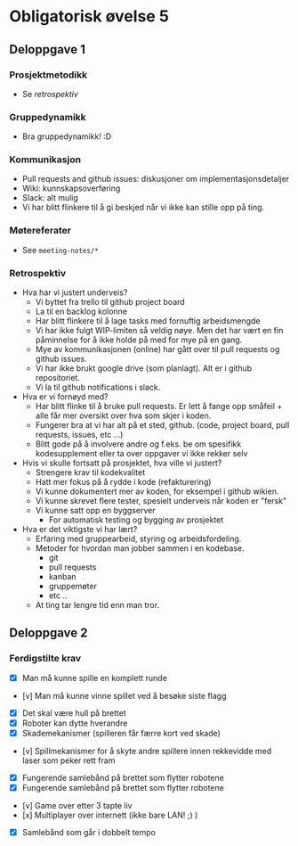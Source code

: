 # Obligatorisk øvelse 5
## Deloppgave 1
### Prosjektmetodikk
* Se *retrospektiv*

### Gruppedynamikk
* Bra gruppedynamikk! :D

### Kommunikasjon
* Pull requests and github issues: diskusjoner om implementasjonsdetaljer
* Wiki: kunnskapsoverføring
* Slack: alt mulig
* Vi har blitt flinkere til å gi beskjed når vi ikke kan stille opp på ting.

### Møtereferater
* See `meeting-notes/*`

### Retrospektiv
* Hva har vi justert underveis?
    * Vi byttet fra trello til github project board
    * La til en backlog kolonne
    * Har blitt flinkere til å lage tasks med fornuftig arbeidsmengde
    * Vi har ikke fulgt WIP-limiten så veldig nøye. Men det har vært en fin påminnelse for å ikke holde på med for mye på en gang.
    * Mye av kommunikasjonen (online) har gått over til pull requests og github issues. 
    * Vi har ikke brukt google drive (som planlagt). Alt er i github repositoriet.
    * Vi la til github notifications i slack.
* Hva er vi fornøyd med?
    * Har blitt flinke til å bruke pull requests. Er lett å fange opp småfeil + alle får mer oversikt over hva som skjer i koden.
    * Fungerer bra at vi har alt på et sted, github. (code, project board, pull requests, issues, etc ...)
    * Blitt gode på å involvere andre og f.eks. be om spesifikk kodesupplement eller ta over oppgaver vi ikke rekker selv
* Hvis vi skulle fortsatt på prosjektet, hva ville vi justert?
    * Strengere krav til kodekvalitet
    * Hatt mer fokus på å rydde i kode (refakturering)
    * Vi kunne dokumentert mer av koden, for eksempel i github wikien.
    * Vi kunne skrevet flere tester, spesielt underveis når koden er "fersk"
    * Vi kunne satt opp en byggserver
        * For automatisk testing og bygging av prosjektet
* Hva er det viktigste vi har lært? 
    * Erfaring med gruppearbeid, styring og arbeidsfordeling.
    * Metoder for hvordan man jobber sammen i en kodebase.
        * git
        * pull requests
        * kanban
        * gruppemøter
        * etc ..
     * At ting tar lengre tid enn man tror.
     
## Deloppgave 2
### Ferdigstilte krav
* [x] Man må kunne spille en komplett runde
* [v] Man må kunne vinne spillet ved å besøke siste flagg
* [x] Det skal være hull på brettet
* [x] Roboter kan dytte hverandre 
* [x] Skademekanismer (spilleren får færre kort ved skade)
* [v] Spillmekanismer for å skyte andre spillere innen rekkevidde med laser som peker rett fram
* [x] Fungerende samlebånd på brettet som flytter robotene
* [x] Fungerende samlebånd på brettet som flytter robotene
* [v] Game over etter 3 tapte liv
* [x] Multiplayer over internett (ikke bare LAN! ;) )
* [x] Samlebånd som går i dobbelt tempo
